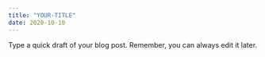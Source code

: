 ```yaml
---
title: "YOUR-TITLE"
date: 2020-10-10
---
```


Type a quick draft of your blog post. Remember, you can always edit it later.

